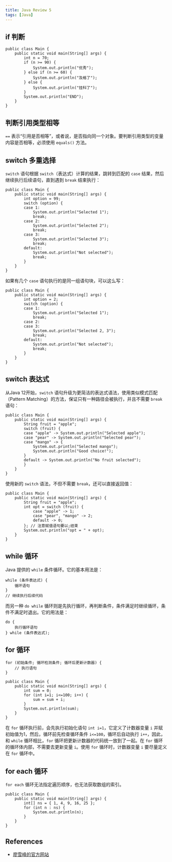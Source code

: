 ```yaml
---
title: Java Review 5
tags: [Java]
---
```


## if 判断
```
public class Main {
    public static void main(String[] args) {
        int n = 70;
        if (n >= 90) {
            System.out.println("优秀");
        } else if (n >= 60) {
            System.out.println("及格了");
        } else {
            System.out.println("挂科了");
        }
        System.out.println("END");
    }
}
```

## 判断引用类型相等
`==` 表示“引用是否相等”，或者说，是否指向同一个对象。要判断引用类型的变量内容是否相等，必须使用 `equals()` 方法。

## switch 多重选择
`switch` 语句根据 `switch`（表达式）计算的结果，跳转到匹配的 `case` 结果，然后继续执行后续语句，直到遇到 `break` 结束执行：
```
public class Main {
    public static void main(String[] args) {
        int option = 99;
        switch (option) {
        case 1:
            System.out.println("Selected 1");
            break;
        case 2:
            System.out.println("Selected 2");
            break;
        case 3:
            System.out.println("Selected 3");
            break;
        default:
            System.out.println("Not selected");
            break;
        }
    }
}
```

如果有几个 `case` 语句执行的是同一组语句块，可以这么写：
```
public class Main {
    public static void main(String[] args) {
        int option = 2;
        switch (option) {
        case 1:
            System.out.println("Selected 1");
            break;
        case 2:
        case 3:
            System.out.println("Selected 2, 3");
            break;
        default:
            System.out.println("Not selected");
            break;
        }
    }
}
```

## switch 表达式
从Java 12开始，`switch` 语句升级为更简洁的表达式语法，使用类似模式匹配（Pattern Matching）的方法，保证只有一种路径会被执行，并且不需要 `break` 语句：
```
public class Main {
    public static void main(String[] args) {
        String fruit = "apple";
        switch (fruit) {
        case "apple" -> System.out.println("Selected apple");
        case "pear" -> System.out.println("Selected pear");
        case "mango" -> {
            System.out.println("Selected mango");
            System.out.println("Good choice!");
        }
        default -> System.out.println("No fruit selected");
        }
    }
}
```

使用新的 `switch` 语法，不但不需要 `break`，还可以直接返回值：
```
public class Main {
    public static void main(String[] args) {
        String fruit = "apple";
        int opt = switch (fruit) {
            case "apple" -> 1;
            case "pear", "mango" -> 2;
            default -> 0;
        }; // 注意赋值语句要以;结束
        System.out.println("opt = " + opt);
    }
}
```

## while 循环
Java 提供的 `while` 条件循环。它的基本用法是：
```
while (条件表达式) {
    循环语句
}
// 继续执行后续代码
```

而另一种 `do while` 循环则是先执行循环，再判断条件，条件满足时继续循环，条件不满足时退出。它的用法是：
```
do {
    执行循环语句
} while (条件表达式);
```

## for 循环
```
for (初始条件; 循环检测条件; 循环后更新计数器) {
    // 执行语句
}

public class Main {
    public static void main(String[] args) {
        int sum = 0;
        for (int i=1; i<=100; i++) {
            sum = sum + i;
        }
        System.out.println(sum);
    }
}
```

在 `for` 循环执行前，会先执行初始化语句 `int i=1`，它定义了计数器变量 `i` 并赋初始值为1，然后，循环前先检查循环条件 `i<=100`，循环后自动执行 `i++`，因此，和 `while` 循环相比，`for` 循环把更新计数器的代码统一放到了一起。在 `for` 循环的循环体内部，不需要去更新变量 `i`。使用 `for` 循环时，计数器变量 `i` 要尽量定义在 `for` 循环中。

## for each 循环
`for each` 循环无法指定遍历顺序，也无法获取数组的索引。

```
public class Main {
    public static void main(String[] args) {
        int[] ns = { 1, 4, 9, 16, 25 };
        for (int n : ns) {
            System.out.println(n);
        }
    }
}
```

## References
- [廖雪峰的官方网站](https://www.liaoxuefeng.com/wiki/1252599548343744/1259540152578912)
